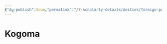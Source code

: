 ```yaml
---
{"dg-publish":true,"permalink":"/7-scholarly-details/deities/foreign-pantheons/the-sacred-dragons/kogoma/","noteIcon":""}
---
```


# Kogoma

